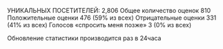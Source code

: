 УНИКАЛЬНЫХ ПОСЕТИТЕЛЕЙ: 2,806
Общее количество оценок	810
Положительные оценки	476 (59% из всех)
Отрицательные оценки	331 (41% из всех)
Голосов «спросить меня позже» 3 (0% из всех)

Обновление статистики производится раз в 24часа
